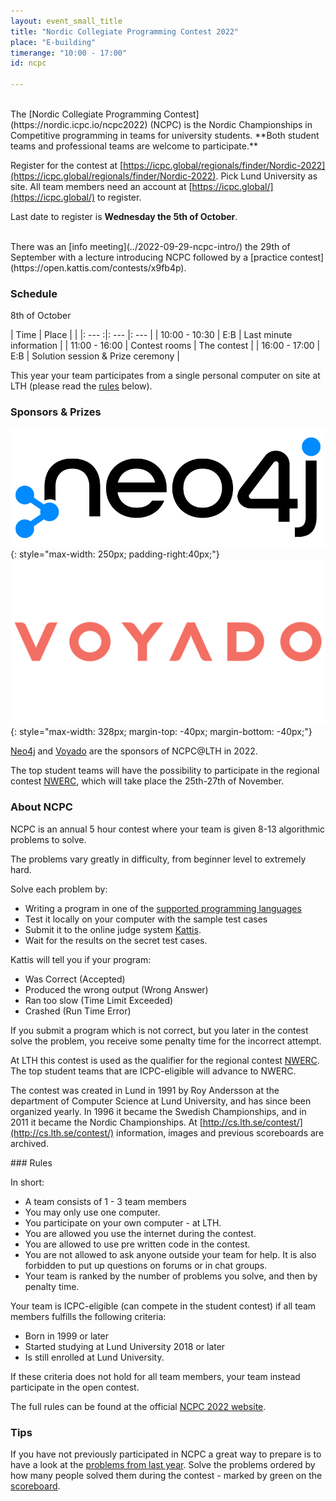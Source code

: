 ```yaml
---
layout: event_small_title
title: "Nordic Collegiate Programming Contest 2022"
place: "E-building"
timerange: "10:00 - 17:00"
id: ncpc

---
```


<br />
The [Nordic Collegiate Programming Contest](https://nordic.icpc.io/ncpc2022) (NCPC) is the Nordic Championships in Competitive programming in teams for university students. **Both student teams and professional teams are welcome to participate.**

Register for the contest at [https://icpc.global/regionals/finder/Nordic-2022](https://icpc.global/regionals/finder/Nordic-2022). Pick Lund University as site. All team members need an account at [https://icpc.global/](https://icpc.global/) to register. 

Last date to register is **Wednesday the 5th of October**.

<br />
There was an [info meeting](../2022-09-29-ncpc-intro/) the 29th of September with a lecture introducing NCPC followed by a [practice contest](https://open.kattis.com/contests/x9fb4p).

### Schedule

8th of October

<style>
td, th {padding: 5px;}
</style>


| Time  | Place | |
|: ---  :|: --- |: --- |
| 10:00 - 10:30 | E:B | Last minute information |
| 11:00 - 16:00 | Contest rooms | The contest |
| 16:00 - 17:00 | E:B | Solution session & Prize ceremony |

This year your team participates from a single personal computer on site at LTH (please read the [rules](#rules) below).


### Sponsors & Prizes
![Neo4j logo](/assets/images/2022/Neo4j-logo_color.png){: style="max-width: 250px; padding-right:40px;"}
![Voyado logo](/assets/images/2022/voyado_logo.png){: style="max-width: 328px; margin-top: -40px; margin-bottom: -40px;"}

[Neo4j](https://neo4j.com/) and [Voyado](https://voyado.com/) are the sponsors of NCPC@LTH in 2022. 

The top student teams will have the possibility to participate in the regional contest [NWERC](https://www.nwerc.eu), which will take place the 25th-27th of November.

<a name="about" />

### About NCPC

NCPC is an annual 5 hour contest where your team is given 8-13 algorithmic problems to solve.

The problems vary greatly in difficulty, from beginner level to extremely hard.

Solve each problem by:
- Writing a program in one of the [supported programming languages](https://open.kattis.com/help)
- Test it locally on your computer with the sample test cases
- Submit it to the online judge system [Kattis](https://open.kattis.com).
- Wait for the results on the secret test cases.

Kattis will tell you if your program:
- Was Correct (Accepted)
- Produced the wrong output (Wrong Answer)
- Ran too slow (Time Limit Exceeded)
- Crashed (Run Time Error)

If you submit a program which is not correct, but you later in the contest solve the problem, you receive some penalty time for the incorrect attempt.

At LTH this contest is used as the qualifier for the regional contest [NWERC](https://www.nwerc.eu). The top student teams that are ICPC-eligible will advance to NWERC.

The contest was created in Lund in 1991 by Roy Andersson at the department of Computer Science at Lund University, and has since been organized yearly. In 1996 it became the Swedish Championships, and in 2011 it became the Nordic Championships. At [http://cs.lth.se/contest/](http://cs.lth.se/contest/) information, images and previous scoreboards are archived.

<a name="rules" />
### Rules

In short:

- A team consists of 1 - 3 team members
- You may only use one computer.
- You participate on your own computer - at LTH.
- You are allowed you use the internet during the contest.
- You are allowed to use pre written code in the contest.
- You are not allowed to ask anyone outside your team for help. It is also forbidden to put up questions on forums or in chat groups.
- Your team is ranked by the number of problems you solve, and then by penalty time.

Your team is ICPC-eligible (can compete in the student contest) if all team members fulfills the following criteria:
- Born in 1999 or later
- Started studying at Lund University 2018 or later
- Is still enrolled at Lund University.

If these criteria does not hold for all team members, your team instead participate in the open contest.

The full rules can be found at the official [NCPC 2022 website](https://nordic.icpc.io/ncpc2022#rules).

### Tips

If you have not previously participated in NCPC a great way to prepare is to have a look at the [problems from last year](https://ncpc21.kattis.com/problems). Solve the problems ordered by how many people solved them during the contest - marked by green on the [scoreboard](https://ncpc21.kattis.com/standings).